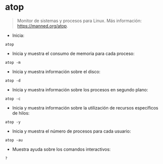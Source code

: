 # atop

> Monitor de sistemas y procesos para Linux.
> Más información: <https://manned.org/atop>.

- Inicia:

`atop`

- Inicia y muestra el consumo de memoria para cada proceso:

`atop -m`

- Inicia y muestra información sobre el disco:

`atop -d`

- Inicia y muestra información sobre los procesos en segundo plano:

`atop -c`

- Inicia y muestra información sobre la utilización de recursos específicos de hilos:

`atop -y`

- Inicia y muestra el número de procesos para cada usuario:

`atop -au`

- Muestra ayuda sobre los comandos interactivos:

`?`
